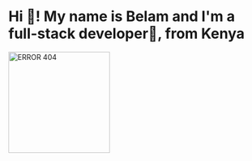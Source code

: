 <h1 align="left">Hi 👋! My name is Belam and I'm a full-stack developer🚀, from Kenya</h1>


<img width=200 src="https://i.pinimg.com/originals/59/0e/10/590e1099ee777de3f55e5c941d940921.gif" alt="ERROR 404" />


###
